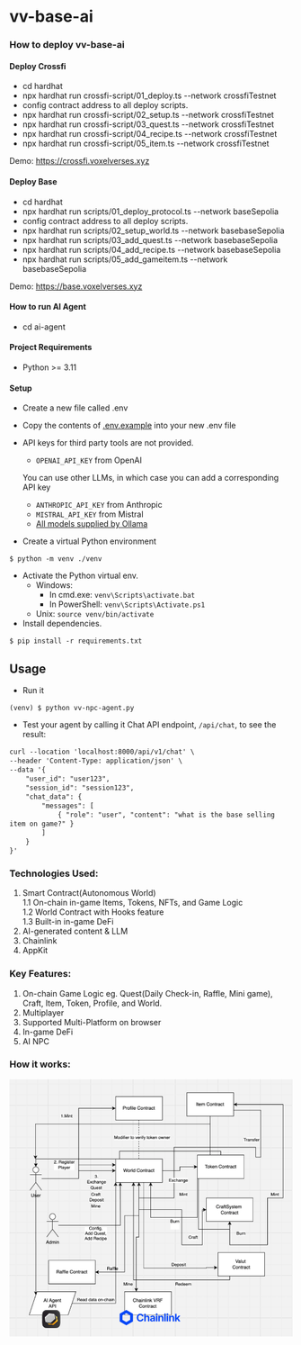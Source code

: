 # vv-base-ai

### How to deploy vv-base-ai

#### Deploy Crossfi
* cd hardhat
* npx hardhat run crossfi-script/01_deploy.ts --network crossfiTestnet
* config contract address to all deploy scripts.
* npx hardhat run crossfi-script/02_setup.ts --network crossfiTestnet
* npx hardhat run crossfi-script/03_quest.ts --network crossfiTestnet
* npx hardhat run crossfi-script/04_recipe.ts --network crossfiTestnet
* npx hardhat run crossfi-script/05_item.ts --network crossfiTestnet

Demo:
https://crossfi.voxelverses.xyz


#### Deploy Base
* cd hardhat
* npx hardhat run scripts/01_deploy_protocol.ts --network baseSepolia
* config contract address to all deploy scripts.
* npx hardhat run scripts/02_setup_world.ts --network basebaseSepolia 
* npx hardhat run scripts/03_add_quest.ts --network basebaseSepolia
* npx hardhat run scripts/04_add_recipe.ts --network basebaseSepolia
* npx hardhat run scripts/05_add_gameitem.ts --network basebaseSepolia

Demo:
https://base.voxelverses.xyz

#### How to run AI Agent
* cd ai-agent
#### Project Requirements
- Python >= 3.11

#### Setup
- Create a new file called .env
- Copy the contents of [.env.example](.env.example) into your new .env file
- API keys for third party tools are not provided.
  - `OPENAI_API_KEY` from OpenAI
  
  You can use other LLMs, in which case you can add a corresponding API key
  - `ANTHROPIC_API_KEY` from Anthropic
  - `MISTRAL_API_KEY` from Mistral 
  - [All models supplied by Ollama](https://ollama.com/library)
- Create a virtual Python environment
```
$ python -m venv ./venv
```
- Activate the Python virtual env.
  - Windows:
    - In cmd.exe: `venv\Scripts\activate.bat`
    - In PowerShell: `venv\Scripts\Activate.ps1`
  - Unix: `source venv/bin/activate`
- Install dependencies.
```
$ pip install -r requirements.txt
```

## Usage
- Run it
```
(venv) $ python vv-npc-agent.py
```
- Test your agent by calling it Chat API endpoint, `/api/chat`, to see the result:

```
curl --location 'localhost:8000/api/v1/chat' \
--header 'Content-Type: application/json' \
--data '{
    "user_id": "user123",
    "session_id": "session123",
    "chat_data": {
        "messages": [
            { "role": "user", "content": "what is the base selling item on game?" }
        ]
    }
}'
```

### Technologies Used:

1. Smart Contract(Autonomous World) \
    1.1 On-chain in-game Items, Tokens, NFTs, and Game Logic \
    1.2 World Contract with Hooks feature \
    1.3 Built-in in-game DeFi
2. AI-generated content & LLM
3. Chainlink
4. AppKit

### Key Features:

1. On-chain Game Logic eg. Quest(Daily Check-in, Raffle, Mini game), Craft, Item, Token, Profile, and World.
2. Multiplayer
3. Supported Multi-Platform on browser
4. In-game DeFi
5. AI NPC

### How it works:
![How it works](/vv_howitwork.png "How it works")
